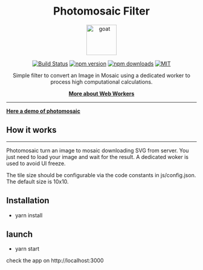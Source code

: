 <div align="center">
<h1>Photomosaic Filter</h1>

<a href="https://www.emojione.com/emoji/1f410">
<img height="80" width="80" alt="goat" src="https://raw.githubusercontent.com/kentcdodds/react-testing-library/master/other/goat.png" />
</a>

[![Build Status](https://travis-ci.org/mbasso/gccx.svg?branch=master)](https://travis-ci.org/mbasso/gccx)
[![npm version](https://img.shields.io/npm/v/gccx.svg)](https://www.npmjs.com/package/gccx)
[![npm downloads](https://img.shields.io/npm/dm/gccx.svg?maxAge=2592000)](https://www.npmjs.com/package/gccx)
[![MIT](https://img.shields.io/npm/l/gccx.svg)](https://github.com/mbasso/gccx/blob/master/LICENSE.md)

<p>Simple filter to convert an Image in Mosaic using a dedicated worker to process high computational calculations.</p>

[**More about Web Workers**](https://developer.mozilla.org/en-US/docs/Web/API/Web_Workers_API/Using_web_workers)

</div>


<hr />

[**Here a demo of photomosaic**](https://photomosaicool.herokuapp.com/)

## How it works
----------------
Photomosaic turn an image to mosaic downloading SVG from server. You just need to load your image and wait for the result.
A dedicated woker is used to avoid UI freeze.

The tile size should be configurable via the code constants in js/config.json.
The default size is 10x10.

## Installation
* yarn install

## launch
* yarn start

 check the app on http://localhost:3000